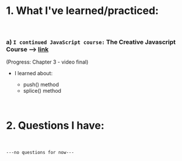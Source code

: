 # 1. What I've learned/practiced:

<br>

### a) `I continued JavaScript course:` The Creative Javascript Course --> [link](https://developedbyed.com/courses/844150/lectures/15338714)
(Progress: Chapter 3 - video final)

* I learned about: 

    - push() method
    - splice() method



<br>


# 2. Questions I have:

<br>


`---no questions for now---`
